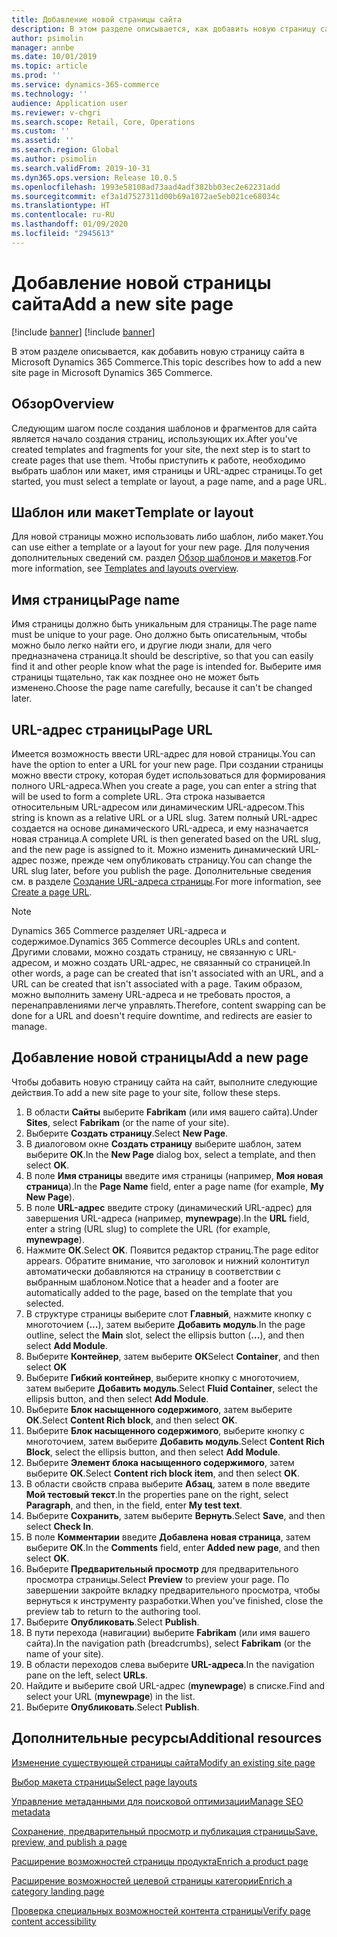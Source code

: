 ```yaml
---
title: Добавление новой страницы сайта
description: В этом разделе описывается, как добавить новую страницу сайта в Microsoft Dynamics 365 Commerce.
author: psimolin
manager: annbe
ms.date: 10/01/2019
ms.topic: article
ms.prod: ''
ms.service: dynamics-365-commerce
ms.technology: ''
audience: Application user
ms.reviewer: v-chgri
ms.search.scope: Retail, Core, Operations
ms.custom: ''
ms.assetid: ''
ms.search.region: Global
ms.author: psimolin
ms.search.validFrom: 2019-10-31
ms.dyn365.ops.version: Release 10.0.5
ms.openlocfilehash: 1993e58108ad73aad4adf382bb03ec2e62231add
ms.sourcegitcommit: ef3a1d7527311d00b69a1072ae5eb021ce68034c
ms.translationtype: HT
ms.contentlocale: ru-RU
ms.lasthandoff: 01/09/2020
ms.locfileid: "2945613"
---
```

# <a name="add-a-new-site-page"></a><span data-ttu-id="897cf-103">Добавление новой страницы сайта</span><span class="sxs-lookup"><span data-stu-id="897cf-103">Add a new site page</span></span>

[!include [banner](includes/preview-banner.md)]
[!include [banner](includes/banner.md)]

<span data-ttu-id="897cf-104">В этом разделе описывается, как добавить новую страницу сайта в Microsoft Dynamics 365 Commerce.</span><span class="sxs-lookup"><span data-stu-id="897cf-104">This topic describes how to add a new site page in Microsoft Dynamics 365 Commerce.</span></span>

## <a name="overview"></a><span data-ttu-id="897cf-105">Обзор</span><span class="sxs-lookup"><span data-stu-id="897cf-105">Overview</span></span>

<span data-ttu-id="897cf-106">Следующим шагом после создания шаблонов и фрагментов для сайта является начало создания страниц, использующих их.</span><span class="sxs-lookup"><span data-stu-id="897cf-106">After you've created templates and fragments for your site, the next step is to start to create pages that use them.</span></span> <span data-ttu-id="897cf-107">Чтобы приступить к работе, необходимо выбрать шаблон или макет, имя страницы и URL-адрес страницы.</span><span class="sxs-lookup"><span data-stu-id="897cf-107">To get started, you must select a template or layout, a page name, and a page URL.</span></span>

## <a name="template-or-layout"></a><span data-ttu-id="897cf-108">Шаблон или макет</span><span class="sxs-lookup"><span data-stu-id="897cf-108">Template or layout</span></span>

<span data-ttu-id="897cf-109">Для новой страницы можно использовать либо шаблон, либо макет.</span><span class="sxs-lookup"><span data-stu-id="897cf-109">You can use either a template or a layout for your new page.</span></span> <span data-ttu-id="897cf-110">Для получения дополнительных сведений см. раздел [Обзор шаблонов и макетов](templates-layouts-overview.md).</span><span class="sxs-lookup"><span data-stu-id="897cf-110">For more information, see [Templates and layouts overview](templates-layouts-overview.md).</span></span>

## <a name="page-name"></a><span data-ttu-id="897cf-111">Имя страницы</span><span class="sxs-lookup"><span data-stu-id="897cf-111">Page name</span></span>

<span data-ttu-id="897cf-112">Имя страницы должно быть уникальным для страницы.</span><span class="sxs-lookup"><span data-stu-id="897cf-112">The page name must be unique to your page.</span></span> <span data-ttu-id="897cf-113">Оно должно быть описательным, чтобы можно было легко найти его, и другие люди знали, для чего предназначена страница.</span><span class="sxs-lookup"><span data-stu-id="897cf-113">It should be descriptive, so that you can easily find it and other people know what the page is intended for.</span></span> <span data-ttu-id="897cf-114">Выберите имя страницы тщательно, так как позднее оно не может быть изменено.</span><span class="sxs-lookup"><span data-stu-id="897cf-114">Choose the page name carefully, because it can't be changed later.</span></span>

## <a name="page-url"></a><span data-ttu-id="897cf-115">URL-адрес страницы</span><span class="sxs-lookup"><span data-stu-id="897cf-115">Page URL</span></span>

<span data-ttu-id="897cf-116">Имеется возможность ввести URL-адрес для новой страницы.</span><span class="sxs-lookup"><span data-stu-id="897cf-116">You can have the option to enter a URL for your new page.</span></span> <span data-ttu-id="897cf-117">При создании страницы можно ввести строку, которая будет использоваться для формирования полного URL-адреса.</span><span class="sxs-lookup"><span data-stu-id="897cf-117">When you create a page, you can enter a string that will be used to form a complete URL.</span></span> <span data-ttu-id="897cf-118">Эта строка называется относительным URL-адресом или динамическим URL-адресом.</span><span class="sxs-lookup"><span data-stu-id="897cf-118">This string is known as a relative URL or a URL slug.</span></span> <span data-ttu-id="897cf-119">Затем полный URL-адрес создается на основе динамического URL-адреса, и ему назначается новая страница.</span><span class="sxs-lookup"><span data-stu-id="897cf-119">A complete URL is then generated based on the URL slug, and the new page is assigned to it.</span></span> <span data-ttu-id="897cf-120">Можно изменить динамический URL-адрес позже, прежде чем опубликовать страницу.</span><span class="sxs-lookup"><span data-stu-id="897cf-120">You can change the URL slug later, before you publish the page.</span></span> <span data-ttu-id="897cf-121">Дополнительные сведения см. в разделе [Создание URL-адреса страницы](create-page-URL.md).</span><span class="sxs-lookup"><span data-stu-id="897cf-121">For more information, see [Create a page URL](create-page-URL.md).</span></span>

> [!NOTE]
> <span data-ttu-id="897cf-122">Dynamics 365 Commerce разделяет URL-адреса и содержимое.</span><span class="sxs-lookup"><span data-stu-id="897cf-122">Dynamics 365 Commerce decouples URLs and content.</span></span> <span data-ttu-id="897cf-123">Другими словами, можно создать страницу, не связанную с URL-адресом, и можно создать URL-адрес, не связанный со страницей.</span><span class="sxs-lookup"><span data-stu-id="897cf-123">In other words, a page can be created that isn't associated with an URL, and a URL can be created that isn't associated with a page.</span></span> <span data-ttu-id="897cf-124">Таким образом, можно выполнить замену URL-адреса и не требовать простоя, а перенаправлениями легче управлять.</span><span class="sxs-lookup"><span data-stu-id="897cf-124">Therefore, content swapping can be done for a URL and doesn't require downtime, and redirects are easier to manage.</span></span>

## <a name="add-a-new-page"></a><span data-ttu-id="897cf-125">Добавление новой страницы</span><span class="sxs-lookup"><span data-stu-id="897cf-125">Add a new page</span></span>

<span data-ttu-id="897cf-126">Чтобы добавить новую страницу сайта на сайт, выполните следующие действия.</span><span class="sxs-lookup"><span data-stu-id="897cf-126">To add a new site page to your site, follow these steps.</span></span>

1. <span data-ttu-id="897cf-127">В области **Сайты** выберите **Fabrikam** (или имя вашего сайта).</span><span class="sxs-lookup"><span data-stu-id="897cf-127">Under **Sites**, select **Fabrikam** (or the name of your site).</span></span>
1. <span data-ttu-id="897cf-128">Выберите **Создать страницу**.</span><span class="sxs-lookup"><span data-stu-id="897cf-128">Select **New Page**.</span></span>
1. <span data-ttu-id="897cf-129">В диалоговом окне **Создать страницу** выберите шаблон, затем выберите **ОК**.</span><span class="sxs-lookup"><span data-stu-id="897cf-129">In the **New Page** dialog box, select a template, and then select **OK**.</span></span>
1. <span data-ttu-id="897cf-130">В поле **Имя страницы** введите имя страницы (например, **Моя новая страница**).</span><span class="sxs-lookup"><span data-stu-id="897cf-130">In the **Page Name** field, enter a page name (for example, **My New Page**).</span></span>
1. <span data-ttu-id="897cf-131">В поле **URL-адрес** введите строку (динамический URL-адрес) для завершения URL-адреса (например, **mynewpage**).</span><span class="sxs-lookup"><span data-stu-id="897cf-131">In the **URL** field, enter a string (URL slug) to complete the URL (for example, **mynewpage**).</span></span>
1. <span data-ttu-id="897cf-132">Нажмите **ОК**.</span><span class="sxs-lookup"><span data-stu-id="897cf-132">Select **OK**.</span></span> <span data-ttu-id="897cf-133">Появится редактор страниц.</span><span class="sxs-lookup"><span data-stu-id="897cf-133">The page editor appears.</span></span> <span data-ttu-id="897cf-134">Обратите внимание, что заголовок и нижний колонтитул автоматически добавляются на страницу в соответствии с выбранным шаблоном.</span><span class="sxs-lookup"><span data-stu-id="897cf-134">Notice that a header and a footer are automatically added to the page, based on the template that you selected.</span></span>
1. <span data-ttu-id="897cf-135">В структуре страницы выберите слот **Главный**, нажмите кнопку с многоточием (**...**), затем выберите **Добавить модуль**.</span><span class="sxs-lookup"><span data-stu-id="897cf-135">In the page outline, select the **Main** slot, select the ellipsis button (**...**), and then select **Add Module**.</span></span>
1. <span data-ttu-id="897cf-136">Выберите **Контейнер**, затем выберите **ОК**</span><span class="sxs-lookup"><span data-stu-id="897cf-136">Select **Container**, and then select **OK**</span></span>
1. <span data-ttu-id="897cf-137">Выберите **Гибкий контейнер**, выберите кнопку с многоточием, затем выберите **Добавить модуль**.</span><span class="sxs-lookup"><span data-stu-id="897cf-137">Select **Fluid Container**, select the ellipsis button, and then select **Add Module**.</span></span>
1. <span data-ttu-id="897cf-138">Выберите **Блок насыщенного содержимого**, затем выберите **ОК**.</span><span class="sxs-lookup"><span data-stu-id="897cf-138">Select **Content Rich block**, and then select **OK**.</span></span>
1. <span data-ttu-id="897cf-139">Выберите **Блок насыщенного содержимого**, выберите кнопку с многоточием, затем выберите **Добавить модуль**.</span><span class="sxs-lookup"><span data-stu-id="897cf-139">Select **Content Rich Block**, select the ellipsis button, and then select **Add Module**.</span></span>
1. <span data-ttu-id="897cf-140">Выберите **Элемент блока насыщенного содержимого**, затем выберите **ОК**.</span><span class="sxs-lookup"><span data-stu-id="897cf-140">Select **Content rich block item**, and then select **OK**.</span></span>
1. <span data-ttu-id="897cf-141">В области свойств справа выберите **Абзац**, затем в поле введите **Мой тестовый текст**.</span><span class="sxs-lookup"><span data-stu-id="897cf-141">In the properties pane on the right, select **Paragraph**, and then, in the field, enter **My test text**.</span></span>
1. <span data-ttu-id="897cf-142">Выберите **Сохранить**, затем выберите **Вернуть**.</span><span class="sxs-lookup"><span data-stu-id="897cf-142">Select **Save**, and then select **Check In**.</span></span>
1. <span data-ttu-id="897cf-143">В поле **Комментарии** введите **Добавлена новая страница**, затем выберите **ОК**.</span><span class="sxs-lookup"><span data-stu-id="897cf-143">In the **Comments** field, enter **Added new page**, and then select **OK**.</span></span>
1. <span data-ttu-id="897cf-144">Выберите **Предварительный просмотр** для предварительного просмотра страницы.</span><span class="sxs-lookup"><span data-stu-id="897cf-144">Select **Preview** to preview your page.</span></span> <span data-ttu-id="897cf-145">По завершении закройте вкладку предварительного просмотра, чтобы вернуться к инструменту разработки.</span><span class="sxs-lookup"><span data-stu-id="897cf-145">When you've finished, close the preview tab to return to the authoring tool.</span></span>
1. <span data-ttu-id="897cf-146">Выберите **Опубликовать**.</span><span class="sxs-lookup"><span data-stu-id="897cf-146">Select **Publish**.</span></span>
1. <span data-ttu-id="897cf-147">В пути перехода (навигации) выберите **Fabrikam** (или имя вашего сайта).</span><span class="sxs-lookup"><span data-stu-id="897cf-147">In the navigation path (breadcrumbs), select **Fabrikam** (or the name of your site).</span></span>
1. <span data-ttu-id="897cf-148">В области переходов слева выберите **URL-адреса**.</span><span class="sxs-lookup"><span data-stu-id="897cf-148">In the navigation pane on the left, select **URLs**.</span></span>
1. <span data-ttu-id="897cf-149">Найдите и выберите свой URL-адрес (**mynewpage**) в списке.</span><span class="sxs-lookup"><span data-stu-id="897cf-149">Find and select your URL (**mynewpage**) in the list.</span></span>
1. <span data-ttu-id="897cf-150">Выберите **Опубликовать**.</span><span class="sxs-lookup"><span data-stu-id="897cf-150">Select **Publish**.</span></span>

## <a name="additional-resources"></a><span data-ttu-id="897cf-151">Дополнительные ресурсы</span><span class="sxs-lookup"><span data-stu-id="897cf-151">Additional resources</span></span>

[<span data-ttu-id="897cf-152">Изменение существующей страницы сайта</span><span class="sxs-lookup"><span data-stu-id="897cf-152">Modify an existing site page</span></span>](modify-existing-page.md)

[<span data-ttu-id="897cf-153">Выбор макета страницы</span><span class="sxs-lookup"><span data-stu-id="897cf-153">Select page layouts</span></span>](select-page-layouts.md)

[<span data-ttu-id="897cf-154">Управление метаданными для поисковой оптимизации</span><span class="sxs-lookup"><span data-stu-id="897cf-154">Manage SEO metadata</span></span>](manage-seo-metadata.md)

[<span data-ttu-id="897cf-155">Сохранение, предварительный просмотр и публикация страницы</span><span class="sxs-lookup"><span data-stu-id="897cf-155">Save, preview, and publish a page</span></span>](save-preview-publish-page.md)

[<span data-ttu-id="897cf-156">Расширение возможностей страницы продукта</span><span class="sxs-lookup"><span data-stu-id="897cf-156">Enrich a product page</span></span>](enrich-product-page.md)

[<span data-ttu-id="897cf-157">Расширение возможностей целевой страницы категории</span><span class="sxs-lookup"><span data-stu-id="897cf-157">Enrich a category landing page</span></span>](enrich-category-page.md)

[<span data-ttu-id="897cf-158">Проверка специальных возможностей контента страницы</span><span class="sxs-lookup"><span data-stu-id="897cf-158">Verify page content accessibility</span></span>](verify-accessibility.md)
